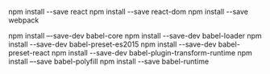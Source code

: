 npm install --save react
npm install --save react-dom
npm install --save webpack

npm install –-save-dev babel-core
npm install --save-dev babel-loader
npm install --save-dev babel-preset-es2015
npm install --save-dev babel-preset-react
npm install --save-dev babel-plugin-transform-runtime
npm install –-save babel-polyfill
npm install --save babel-runtime